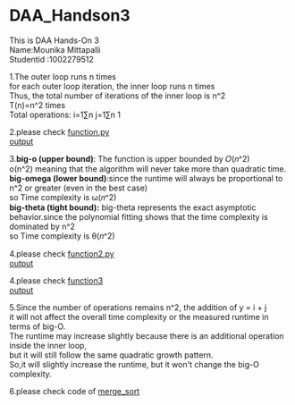 # DAA_Handson3

This is DAA Hands-On 3<br/>
Name:Mounika Mittapalli<br/>
Studentid :1002279512<br/>

1.The outer loop runs n times<br/>
for each outer loop iteration, the inner loop runs n times<br/>
Thus, the total number of iterations of the inner loop is n^2<br/>
T(n)=n^2 times<br/>
Total operations: i=1∑n j=1∑n 1


2.please check [function.py](https://github.com/mounikamittapalli/DAA_Handson3/blob/268969d220afdcb5fd249724d8bc4be00dfb515c/function.py)<br/>
[output](https://github.com/mounikamittapalli/DAA_Handson3/blob/379f43506b3740e1057704a24f3ac982f44e8bb5/function.png)

3.**big-o (upper bound)**: The function is upper bounded by 𝑂(𝑛^2)<br/>
o(n^2) meaning that the algorithm will never take more than quadratic time.<br/>
**big-omega (lower bound)**:since the runtime will always be proportional to n^2 or greater (even in the best case)<br/>
so Time complexity is ω(𝑛^2)<br/>
**big-theta (tight bound):** big-theta represents the exact asymptotic behavior.since the polynomial fitting shows that the time complexity is dominated by n^2 <br/>
so Time complexity is  θ(𝑛^2)

4.please check [function2.py](https://github.com/mounikamittapalli/DAA_Handson3/blob/d3315b527561668967cd14df97da69be364bd446/function2.py)
<br/>
[output](https://github.com/mounikamittapalli/DAA_Handson3/blob/379f43506b3740e1057704a24f3ac982f44e8bb5/function2.png)

4.please check [function3](https://github.com/mounikamittapalli/DAA_Handson3/blob/268969d220afdcb5fd249724d8bc4be00dfb515c/function3.py)<br/>
[output](https://github.com/mounikamittapalli/DAA_Handson3/blob/379f43506b3740e1057704a24f3ac982f44e8bb5/function3.png)

5.Since the number of operations remains n^2, the addition of y = i + j<br/>
it will not affect the overall time complexity or the measured runtime in terms of big-O.<br/>
The runtime may increase slightly because there is an additional operation inside the inner loop,<br/>
but it will still follow the same quadratic growth pattern.<br/>
So,it will slightly increase the runtime, but it won't change the big-O complexity.

6.please check code of [merge_sort](https://github.com/mounikamittapalli/DAA_Handson3/blob/268969d220afdcb5fd249724d8bc4be00dfb515c/merge_sort.py)


